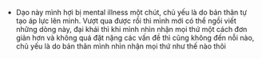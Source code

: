 - Dạo này mình hợi bị mental illness một chút, chủ yếu là do bản thân tự tạo áp lực lên mình. Vượt qua được rồi thì mình mới có thể ngồi viết những dòng này, đại khái thì khi mình nhìn nhận mọi thứ một cách đơn giản hơn và không quá đặt nặng các vấn đề thì cũng không đến nỗi nào, chủ yếu là do bản thân mình nhìn nhận mọi thứ như thế nào thôi